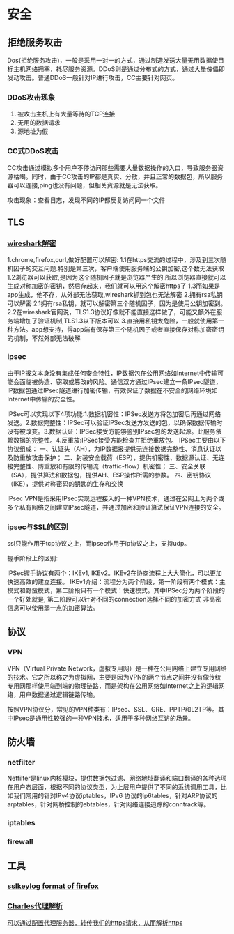 # 安全

## 拒绝服务攻击

Dos(拒绝服务攻击)，一般是采用一对一的方式，通过制造发送大量无用数据使目标主机网络拥塞，耗尽服务资源。DDoS则是通过分布式的方式，通过大量傀儡即发动攻击。普通DDoS一般针对IP进行攻击，CC主要针对网页。

### DDoS攻击现象

1. 被攻击主机上有大量等待的TCP连接
2. 无用的数据请求
3. 源地址为假

### CC式DDoS攻击

CC攻击通过模拟多个用户不停访问那些需要大量数据操作的入口，导致服务器资源枯竭。同时，由于CC攻击的IP都是真实、分散，并且正常的数据包，所以服务器可以连接,ping也没有问题，但相关资源就是无法获取。

攻击现象：查看日志，发现不同的IP都反复访问同一个文件

## TLS

### [wireshark解密](https://wiki.wireshark.org/TLS#using-the-pre-master-secret)

1.chrome,firefox,curl,做好配置可以解密:
1.1在https交流的过程中，涉及到三次随机因子的交互问题.特别是第三次，客户端使用服务端的公钥加密,这个数无法获取
1.2浏览器可以获取,是因为这个随机因子就是浏览器产生的.所以浏览器直接就可以生成对称加密的密钥，然后存起来，我们就可以用这个解密https了
1.3而如果是app生成，他不存，从外部无法获取,wireshark抓到包也无法解密
2.拥有rsa私钥可以解密
2.1拥有rsa私钥，就可以解密第三个随机因子，因为是使用公钥加密到。
2.2在wireshark官网说，TLS1.3协议好像就不能直接这样做了，可能又额外在服务端增加了验证机制,TLS1.3以下版本可以
3.直接用私钥太危险，一般就使用第一种方法。app想支持，得app端有保存第三个随机因子或者直接保存对称加密密钥的机制，不然外部无法破解

### ipsec

由于IP报文本身没有集成任何安全特性，IP数据包在公用网络如Internet中传输可能会面临被伪造、窃取或篡改的风险。通信双方通过IPsec建立一条IPsec隧道，IP数据包通过IPsec隧道进行加密传输，有效保证了数据在不安全的网络环境如Internet中传输的安全性。

IPSec可以实现以下4项功能:1.数据机密性：IPSec发送方将包加密后再通过网络发送。2.数据完整性：IPSec可以验证IPSec发送方发送的包，以确保数据传输时没有被改变。3.数据认证：IPSec接受方能够鉴别IPsec包的发送起源。此服务依赖数据的完整性。4.反重放:IPSec接受方能检查并拒绝重放包。
IPSec主要由以下协议组成：
一、认证头（AH），为IP数据报提供无连接数据完整性、消息认证以及防重放攻击保护；
二、封装安全载荷（ESP），提供机密性、数据源认证、无连接完整性、防重放和有限的传输流（traffic-flow）机密性；
三、安全关联（SA），提供算法和数据包，提供AH、ESP操作所需的参数。
四、密钥协议（IKE），提供对称密码的钥匙的生存和交换

IPsec VPN是指采用IPsec实现远程接入的一种VPN技术，通过在公网上为两个或多个私有网络之间建立IPsec隧道，并通过加密和验证算法保证VPN连接的安全。

### ipsec与SSL的区别

ssl只能作用于tcp协议之上，而ipsec作用于ip协议之上，支持udp。

握手阶段上的区别:

IPSec握手协议有两个：IKEv1, IKEv2。IKEv2在协商流程上大大简化，可以更加快速高效的建立连接。
IKEv1介绍：流程分为两个阶段，第一阶段有两个模式：主模式和野蛮模式，第二阶段只有一个模式：快速模式。其中IPSec分为两个阶段的一个好处就是, 第二阶段可以针对不同的connection选择不同的加密方式 非高密信息可以使用弱一点的加密算法。

## 协议

### VPN

VPN（Virtual Private Network，虚拟专用网）是一种在公用网络上建立专用网络的技术。它之所以称之为虚拟网，主要是因为VPN的两个节点之间并没有像传统专用网那样使用端到端的物理链路，而是架构在公用网络如Internet之上的逻辑网络，用户数据通过逻辑链路传输。

按照VPN协议分，常见的VPN种类有：IPsec、SSL、GRE、PPTP和L2TP等。其中IPsec是通用性较强的一种VPN技术，适用于多种网络互访的场景。

## 防火墙

### netfilter

Netfilter是linux内核模块，提供数据包过滤、网络地址翻译和端口翻译的各种选项
在用户态层面，根据不同的协议类型，为上层用户提供了不同的系统调用工具，比如我们常用的针对IPv4协议iptables，IPv6 协议的ip6tables，针对ARP协议的arptables，针对网桥控制的ebtables，针对网络连接追踪的conntrack等。

### iptables

### firewall

## 工具

### [sslkeylog format of firefox](https://firefox-source-docs.mozilla.org/security/nss/legacy/key_log_format/index.html)

### [Charles代理解析](https://www.charlesproxy.com/latest-release/download.do)

[可以通过配置代理服务器，转传我们的https请求，从而解析https](https://zhuanlan.zhihu.com/p/399445161)